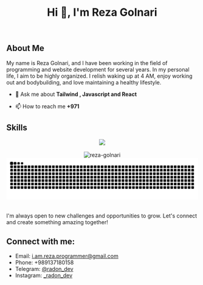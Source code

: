 <h1 align="center">Hi 👋, I'm Reza Golnari</h1>

<p align="left"> <a href="https://twitter.com/" target="blank"><img src="https://img.shields.io/twitter/follow/?logo=twitter&style=for-the-badge" alt="" /></a> </p>

## About Me
My name is Reza Golnari, and I have been working in the field of programming and website development for several years.
In my personal life, I aim to be highly organized. I relish waking up at 4 AM, enjoy working out and bodybuilding, and love maintaining a healthy lifestyle.

- 💬 Ask me about **Tailwind , Javascript and React**

- 📫 How to reach me **+971**

## Skills
<p align="center">
  <a href="https://skillicons.dev">
    <img src="https://skillicons.dev/icons?i=html,css,javascript,tailwind,react,git,github" />
  </a>
</p>

<div align="center">
 <img src="https://github-readme-stats.vercel.app/api/top-langs?username=reza-golnari&show_icons=true&theme=dark&locale=en&layout=compact" alt="reza-golnari" />
</div>

<div align="center">
  <picture>
  <source media="(prefers-color-scheme: dark)" srcset="https://raw.githubusercontent.com/Reza-Golnari/Reza-Golnari/output/github-contribution-grid-snake-dark.svg">
  <source media="(prefers-color-scheme: light)" srcset="https://raw.githubusercontent.com/Reza-Golnari/Reza-Golnari/output/github-contribution-grid-snake.svg">
  <img alt="github contribution grid snake animation" src="https://raw.githubusercontent.com/Reza-Golnari/Reza-Golnari/output/github-contribution-grid-snake.svg">
</picture>
</div>
 
<br>

<div>
  
I'm always open to new challenges and opportunities to grow. Let's connect and create something amazing together!
## Connect with me:
- Email: [i.am.reza.programmer@gmail.com](mailto:i.am.reza.programmer@gmail.com)
- Phone: +989137180158
- Telegram: [@radon_dev](https://t.me/radon_dev)
- Instagram: [_radon_dev](https://www.instagram.com/_radon_dev)
</div>
